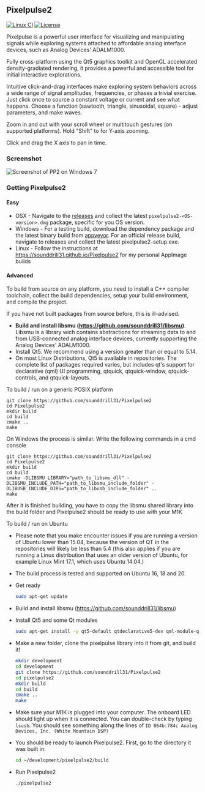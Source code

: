 ## Pixelpulse2

[![Linux CI](https://github.com/sounddrill31/Pixelpulse2/actions/workflows/main.yml/badge.svg)](https://github.com/sounddrill31/Pixelpulse2/actions/workflows/main.yml)
[![License](https://img.shields.io/badge/license-MPL-blue.svg)](https://github.com/sounddrill31/Pixelpulse2/blob/master/LICENSE)

Pixelpulse is a powerful user interface for visualizing and manipulating signals while exploring systems attached to affordable analog interface devices, such as Analog Devices' ADALM1000.

Fully cross-platform using the Qt5 graphics toolkit and OpenGL accelerated density-gradiated rendering, it provides a powerful and accessible tool for initial interactive explorations.

Intuitive click-and-drag interfaces make exploring system behaviors across a wide range of signal amplitudes, frequencies, or phases a trivial exercise. Just click once to source a constant voltage or current and see what happens. Choose a function (sawtooth, triangle, sinusoidal, square) - adjust parameters, and make waves.

Zoom in and out  with your scroll wheel or multitouch gestures (on supported platforms). Hold "Shift" to for Y-axis zooming.

Click and drag the X axis to pan in time.

### Screenshot

![Screenshot of PP2 on Windows 7](https://analogdevicesinc.github.io/Pixelpulse2/pp2screenshot.png "Pixelpulse on Windows 7")

### Getting Pixelpulse2

#### Easy

* OSX - Navigate to the [releases](https://github.com/sounddrill31/Pixelpulse2/releases) and collect the latest `pixelpulse2-<OS-version>.dmg` package, specific for you OS version.
* Windows - For a testing build, download the dependency package and the latest binary build from [appveyor](https://ci.appveyor.com/project/sounddrill31/Pixelpulse2/build/artifacts). For an official release build, navigate to releases and collect the latest pixelpulse2-setup.exe.
* Linux - Follow the instructions at https://sounddrill31.github.io/Pixelpulse2 for my personal AppImage builds
#### Advanced

To build from source on any platform, you need to install a C++ compiler toolchain, collect the build dependencies, setup your build environment, and compile the project.

If you have not built packages from source before, this is ill-advised.
*  **Build and install libsmu (https://github.com/sounddrill31/libsmu)**. 
Libsmu is a library wich contains abstractions for streaming data to and from USB-connected analog interface devices, currently supporting the Analog Devices' ADALM1000. 
* Install Qt5. We recommend using a version greater than or equal to 5.14.
 * On most Linux Distributions, Qt5 is available in repositories. The complete list of packages required varies, but includes qt's support for declarative (qml) UI programming, qtquick, qtquick-window, qtquick-controls, and qtquick-layouts.

To build / run on a generic POSIX platform

    git clone https://github.com/sounddrill31/Pixelpulse2
    cd Pixelpulse2
    mkdir build
    cd build
    cmake ..
    make

On Windows the process is similar. Write the following commands in a cmd console

	git clone https://github.com/sounddrill31/Pixelpulse2
	cd Pixelpulse2
	mkdir build
	cd build
    cmake -DLIBSMU_LIBRARY="path_to_libsmu_dll" -DLIBSMU_INCLUDE_PATH="path_to_libsmu_include_folder" -DLIBUSB_INCLUDE_DIRS="path_to_libusb_include_folder" ..
	make

After it is finished building, you have to copy the libsmu shared library into the build folder and Pixelpulse2 should be ready to use with your M1K

To build / run on Ubuntu

 * Please note that you make encounter issues if you are running a version of Ubuntu lower than 15.04, because the version of QT in the repositories will likely be less than 5.4 (this also applies if you are running a Linux distribution that uses an older version of Ubuntu, for example Linux Mint 17.1, which uses Ubuntu 14.04.)
 * The build process is tested and supported on Ubuntu 16, 18 and 20.

* Get ready

    ```bash
    sudo apt-get update
    ```

* Build and install libsmu (https://github.com/sounddrill31/libsmu)

* Install Qt5 and some Qt modules

    ```bash
    sudo apt-get install -y qt5-default qtdeclarative5-dev qml-module-qtquick-dialogs qml-module-qt-labs-settings qml-module-qt-labs-folderlistmodel qml-module-qtqml-models2 qml-module-qtquick-controls
    ```

* Make a new folder, clone the pixelpulse library into it from git, and build it!

    ```bash
    mkdir development
    cd development
    git clone https://github.com/sounddrill31/Pixelpulse2
    cd pixelpulse2
    mkdir build
    cd build
    cmake ..
    make
    ```

 * Make sure your M1K is plugged into your computer.  The onboard LED should light up when it is connected.  You can double-check by typing ```lsusb```.  You should see something along the lines of ```ID 064b:784c Analog Devices, Inc. (White Mountain DSP)```
 * You should be ready to launch Pixelpulse2. First, go to the directory it was built in:
    
    ```bash
    cd ~/development/pixelpulse2/build
    ```

 * Run Pixelpulse2

    ```bash
    ./pixelpulse2
    ```

